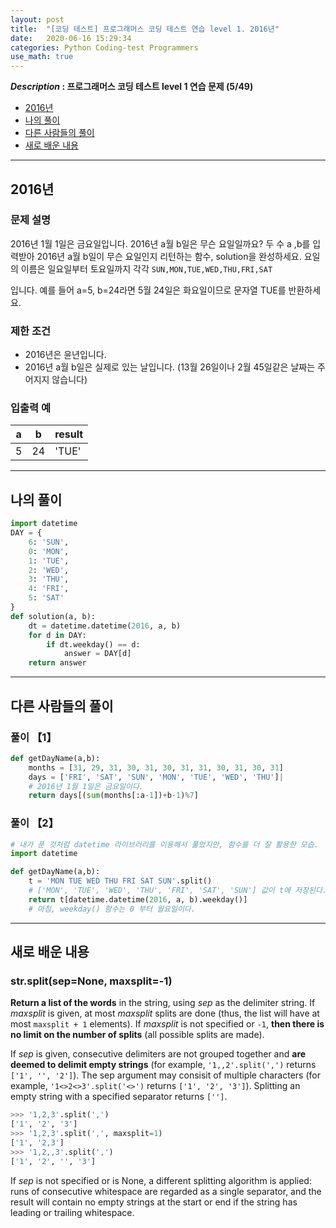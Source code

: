 ```yaml
---
layout: post
title:  "[코딩 테스트] 프로그래머스 코딩 테스트 연습 level 1. 2016년"
date:   2020-06-16 15:29:34 
categories: Python Coding-test Programmers
use_math: true
---
```


**_Description_ : 프로그래머스 코딩 테스트 level 1 연습 문제 (5/49)**

* [2016년](#problem-description)
* [나의 풀이](#my-solution)
* [다른 사람들의 풀이](#problem-solution)
* [새로 배운 내용](#deep)

***

## 2016년 <a id="problem-description"></a>

### 문제 설명

2016년 1월 1일은 금요일입니다. 2016년 a월 b일은 무슨 요일일까요? 두 수 a ,b를 입력받아 2016년 a월 b일이 무슨 요일인지 리턴하는 함수, solution을 완성하세요. 요일의 이름은 일요일부터 토요일까지 각각  `SUN,MON,TUE,WED,THU,FRI,SAT`

입니다. 예를 들어 a=5, b=24라면 5월 24일은 화요일이므로 문자열  TUE를 반환하세요.

### 제한 조건

-   2016년은 윤년입니다.
-   2016년 a월 b일은 실제로 있는 날입니다. (13월 26일이나 2월 45일같은 날짜는 주어지지 않습니다)

### 입출력 예

| a | b | result |
| - | - | ------ |
| 5 | 24 | 'TUE' |

***

## 나의 풀이 <a id="my-solution"></a>
```python
import datetime
DAY = {
    6: 'SUN',
    0: 'MON',
    1: 'TUE',
    2: 'WED',
    3: 'THU',
    4: 'FRI',
    5: 'SAT'
}
def solution(a, b):
    dt = datetime.datetime(2016, a, b)
    for d in DAY:
        if dt.weekday() == d:
            answer = DAY[d]
    return answer
```

***

## 다른 사람들의 풀이 <a id="problem-solution"></a>

### 풀이 【1】
```python
def getDayName(a,b):
    months = [31, 29, 31, 30, 31, 30, 31, 31, 30, 31, 30, 31]
    days = ['FRI', 'SAT', 'SUN', 'MON', 'TUE', 'WED', 'THU']|
    # 2016년 1월 1일은 금요일이다.
    return days[(sum(months[:a-1])+b-1)%7]    
```

### 풀이 【2】
```python
# 내가 푼 것처럼 datetime 라이브러리를 이용해서 풀었지만, 함수를 더 잘 활용한 모습.
import datetime

def getDayName(a,b):
    t = 'MON TUE WED THU FRI SAT SUN'.split()
    # ['MON', 'TUE', 'WED', 'THU', 'FRI', 'SAT', 'SUN'] 값이 t에 저장된다.
    return t[datetime.datetime(2016, a, b).weekday()]
    # 마침, weekday() 함수는 0 부터 월요일이다.
```

***

## 새로 배운 내용 <a id='deep'></a>

### str.split(sep=None, maxsplit=-1)
**Return a list of the words** in the string, using _sep_ as the delimiter string. If _maxsplit_ is given, at most _maxsplit_ splits are done (thus, the list will have at most `maxsplit + 1` elements). If _maxsplit_ is not specified or `-1`, **then there is no limit on the number of splits** (all possible splits are made).

If _sep_ is given, consecutive delimiters are not grouped together and **are deemed to delimit empty strings** (for example, `'1,,2'.split(',')` returns `['1', '', '2']`).  The sep argument may consisit of multiple characters (for example, `'1<>2<>3'.split('<>')` returns `['1', '2', '3']`). Splitting an empty string with a specified separator returns `['']`.

```python
>>> '1,2,3'.split(',')
['1', '2', '3']
>>> '1,2,3'.split(',', maxsplit=1)
['1', '2,3']
>>> '1,2,,3'.split(',')
['1', '2', '', '3']
```

If _sep_ is not specified or is None, a different splitting algorithm is applied: runs of consecutive whitespace are regarded as a single separator, and the result will contain no empty strings at the start or end if the string has leading or trailing whitespace.
<!--stackedit_data:
eyJoaXN0b3J5IjpbLTEzMDQ2NjkwMTksLTU3MDAzODgxLC03MD
gzNjE1NDNdfQ==
-->